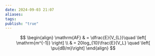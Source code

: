 ```yaml
---
date: 2024-09-03 21:07
aliases: 
tags: 
publish: "true"
---
```

$$
\begin{align}
\mathrm{AF} &  = \dfrac{E}{V_{L}}\quad \left[ \mathrm{m^{-1}} \right] \\
 & = 20log_{10}\frac{E}{V_L} \quad \left[ \pu{dB/m}\right]
\end{align}
$$